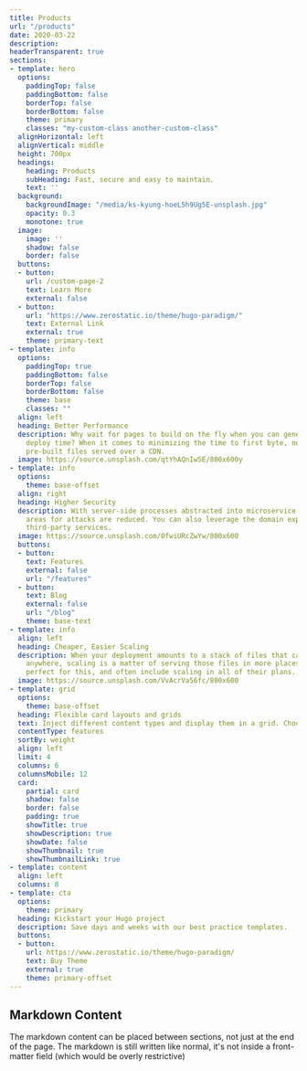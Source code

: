 ```yaml
---
title: Products
url: "/products"
date: 2020-03-22
description: 
headerTransparent: true
sections:
- template: hero
  options:
    paddingTop: false
    paddingBottom: false
    borderTop: false
    borderBottom: false
    theme: primary
    classes: "my-custom-class another-custom-class"
  alignHorizontal: left
  alignVertical: middle
  height: 700px
  headings:
    heading: Products
    subHeading: Fast, secure and easy to maintain.
    text: ''
  background:
    backgroundImage: "/media/ks-kyung-hoeL5h9Ug5E-unsplash.jpg"
    opacity: 0.3
    monotone: true
  image:
    image: ''
    shadow: false
    border: false
  buttons:
  - button: 
    url: /custom-page-2
    text: Learn More
    external: false
  - button: 
    url: "https://www.zerostatic.io/theme/hugo-paradigm/"
    text: External Link
    external: true
    theme: primary-text
- template: info
  options:
    paddingTop: true
    paddingBottom: false
    borderTop: false
    borderBottom: false
    theme: base
    classes: ""
  align: left
  heading: Better Performance
  description: Why wait for pages to build on the fly when you can generate them at
    deploy time? When it comes to minimizing the time to first byte, nothing beats
    pre-built files served over a CDN.
  image: https://source.unsplash.com/qtYhAQnIwSE/800x600y
- template: info
  options:
    theme: base-offset
  align: right
  heading: Higher Security
  description: With server-side processes abstracted into microservice APIs, surface
    areas for attacks are reduced. You can also leverage the domain expertise of specialist
    third-party services.
  image: https://source.unsplash.com/OfwiURcZwYw/800x600
  buttons:
  - button: 
    text: Features
    external: false
    url: "/features"
  - button: 
    text: Blog
    external: false
    url: "/blog"
    theme: base-text
- template: info
  align: left
  heading: Cheaper, Easier Scaling
  description: When your deployment amounts to a stack of files that can be served
    anywhere, scaling is a matter of serving those files in more places. CDNs are
    perfect for this, and often include scaling in all of their plans.
  image: https://source.unsplash.com/VvAcrVa56fc/800x600
- template: grid
  options:
    theme: base-offset
  heading: Flexible card layouts and grids
  text: Inject different content types and display them in a grid. Choose different card layouts, customise the number of columns on both desktop and mobile. Limit the number of items and sort order.
  contentType: features
  sortBy: weight
  align: left
  limit: 4
  columns: 6
  columnsMobile: 12
  card:
    partial: card
    shadow: false
    border: false
    padding: true
    showTitle: true
    showDescription: true
    showDate: false
    showThumbnail: true
    showThumbnailLink: true
- template: content
  align: left
  columns: 8
- template: cta
  options:
    theme: primary
  heading: Kickstart your Hugo project
  description: Save days and weeks with our best practice templates.
  buttons:
  - button: 
    url: https://www.zerostatic.io/theme/hugo-paradigm/
    text: Buy Theme
    external: true
    theme: primary-offset
---
```


## Markdown Content

The markdown content can be placed between sections, not just at the end of the page. The markdown is still written like normal, it's not inside a front-matter field (which would be overly restrictive)
